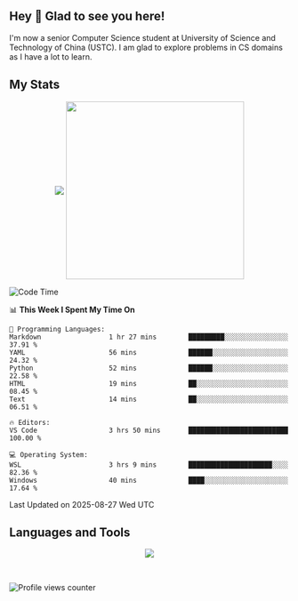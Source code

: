 ## Hey 👋  Glad to see you here!

I'm now a senior Computer Science student at University of Science and Technology of China (USTC). I am glad to explore problems in CS domains as I have a lot to learn.

## My Stats  

<p align="center">
 <img align="middle" src="https://vercel-himalalps.vercel.app/api?username=himalalps&show_icons=true&count_private=true&theme=transparent&rank_icon=github" />
 <img align="middle" src="https://vercel-himalalps.vercel.app/api/top-langs/?username=himalalps&layout=donut&theme=transparent&hide=javascript" width=320 />
</p>

<!--START_SECTION:waka-->
![Code Time](http://img.shields.io/badge/Code%20Time-1%2C541%20hrs%2022%20mins-blue)

📊 **This Week I Spent My Time On** 

```text
💬 Programming Languages: 
Markdown                 1 hr 27 mins        █████████░░░░░░░░░░░░░░░░   37.91 % 
YAML                     56 mins             ██████░░░░░░░░░░░░░░░░░░░   24.32 % 
Python                   52 mins             ██████░░░░░░░░░░░░░░░░░░░   22.58 % 
HTML                     19 mins             ██░░░░░░░░░░░░░░░░░░░░░░░   08.45 % 
Text                     14 mins             ██░░░░░░░░░░░░░░░░░░░░░░░   06.51 % 

🔥 Editors: 
VS Code                  3 hrs 50 mins       █████████████████████████   100.00 % 

💻 Operating System: 
WSL                      3 hrs 9 mins        █████████████████████░░░░   82.36 % 
Windows                  40 mins             ████░░░░░░░░░░░░░░░░░░░░░   17.64 % 
```


 Last Updated on 2025-08-27 Wed UTC
<!--END_SECTION:waka-->

## Languages and Tools

<p align="center">
 <img src="https://skillicons.dev/icons?i=css,html,cpp,c,python,rust,mysql,androidstudio,bash,pytorch,linux,docker,git,md,latex,photoshop,premiere&perline=20" />
</p>

<br/>

![Profile views counter](https://komarev.com/ghpvc/?username=himalalps&&style=flat-square)

<!-- <div align="center">Generated using <a href="https://profilinator.rishav.dev/" target="_blank">Github Profilinator</a></div> -- >
